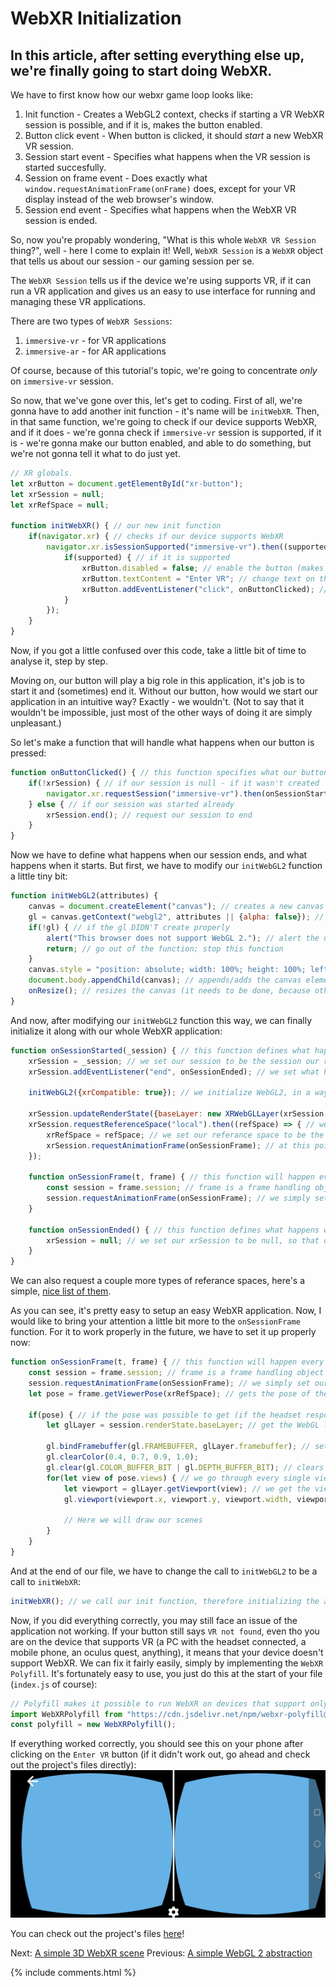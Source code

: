 # WebXR Initialization

## In this article, after setting everything else up, we're finally going to start doing WebXR.

We have to first know how our webxr game loop looks like:
1. Init function - Creates a WebGL2 context, checks if starting a VR WebXR session is possible, and if it is, makes the button enabled.
2. Button click event - When button is clicked, it should *start* a new WebXR VR session.
3. Session start event - Specifies what happens when the VR session is started succesfully.
4. Session on frame event - Does exactly what `window.requestAnimationFrame(onFrame)` does, except for your VR display instead of the web browser's window.
5. Session end event - Specifies what happens when the WebXR VR session is ended.

So, now you're propably wondering, "What is this whole `WebXR VR Session` thing?", well - here I come to explain it!
Well, `WebXR Session` is a `WebXR` object that tells us about our session - our gaming session per se.

The `WebXR Session` tells us if the device we're using supports VR, if it can run a VR application and gives us an easy to use interface for running and managing these VR applications.

There are two types of `WebXR Sessions`:
1. `immersive-vr` - for VR applications
2. `immersive-ar` - for AR applications

Of course, because of this tutorial's topic, we're going to concentrate *only* on `immersive-vr` session.

So now, that we've gone over this, let's get to coding.
First of all, we're gonna have to add another init function - it's name will be `initWebXR`. Then, in that same function, we're going to check if our device supports WebXR, and if it does - we're gonna check if `immersive-vr` session is supported, if it is - we're gonna make our button enabled, and able to do something, but we're not gonna tell it what to do just yet.
```js
// XR globals.
let xrButton = document.getElementById("xr-button");
let xrSession = null;
let xrRefSpace = null;

function initWebXR() { // our new init function
	if(navigator.xr) { // checks if our device supports WebXR
		navigator.xr.isSessionSupported("immersive-vr").then((supported) => { // we check if immersive-vr session is supported
			if(supported) { // if it is supported
				xrButton.disabled = false; // enable the button (makes it possible to click it)
				xrButton.textContent = "Enter VR"; // change text on the button
				xrButton.addEventListener("click", onButtonClicked); // add a new event to the button, which will run the onButtonClicked function
			}
		});
	}
}
```

Now, if you got a little confused over this code, take a little bit of time to analyse it, step by step.

Moving on, our button will play a big role in this application, it's job is to start it and (sometimes) end it. Without our button, how would we start our application in an intuitive way? Exactly - we wouldn't. (Not to say that it wouldn't be impossible, just most of the other ways of doing it are simply unpleasant.)

So let's make a function that will handle what happens when our button is pressed:
```js
function onButtonClicked() { // this function specifies what our button will do when clicked
	if(!xrSession) { // if our session is null - if it wasn't created
		navigator.xr.requestSession("immersive-vr").then(onSessionStarted); // request it (start the session), and when the request is handled, call onSessionStarted
	} else { // if our session was started already
		xrSession.end(); // request our session to end
	}
}
```

Now we have to define what happens when our session ends, and what happens when it starts.
But first, we have to modify our `initWebGL2` function a little tiny bit:
```js
function initWebGL2(attributes) {
	canvas = document.createElement("canvas"); // creates a new canvas element ( <canvas></canvas> )
	gl = canvas.getContext("webgl2", attributes || {alpha: false}); // creates a WebGL2 context using the canvas and the given attributes, with an addition of {alpha: false} attribute, which just disables transparency of our canvas
	if(!gl) { // if the gl DIDN'T create properly
		alert("This browser does not support WebGL 2."); // alert the user about it
		return; // go out of the function; stop this function
	}
	canvas.style = "position: absolute; width: 100%; height: 100%; left: 0; top: 0; right: 0; bottom: 0; margin: 0; z-index: -1;"; // we add a simple style to our canvas
	document.body.appendChild(canvas); // appends/adds the canvas element to the document's body
	onResize(); // resizes the canvas (it needs to be done, because otherwise it will not resize until you resize your window)
}
```

And now, after modifying our `initWebGL2` function this way, we can finally initialize it along with our whole WebXR application:
```js
function onSessionStarted(_session) { // this function defines what happens when the session is started
	xrSession = _session; // we set our session to be the session our request created
	xrSession.addEventListener("end", onSessionEnded); // we set what happenes when our session is ended

	initWebGL2({xrCompatible: true}); // we initialize WebGL2, in a way that makes it compatible with WebXR

	xrSession.updateRenderState({baseLayer: new XRWebGLLayer(xrSession, gl)}); // this line simply sets our session's WebGL context to our WebGL2 context
	xrSession.requestReferenceSpace("local").then((refSpace) => { // we request our referance space - an object that defines where the center of our space lies. Here we request a local referance space - that one defines the center of the world to be where player's head is at the start of our application.
		xrRefSpace = refSpace; // we set our referance space to be the one returned by this function
		xrSession.requestAnimationFrame(onSessionFrame); // at this point everything has been set up, so we can finally request an animation frame, on a function with the name of onSessionFrame
	});

	function onSessionFrame(t, frame) { // this function will happen every frame
		const session = frame.session; // frame is a frame handling object - it's used to get frame sessions, frame WebGL layers and some more things
		session.requestAnimationFrame(onSessionFrame); // we simply set our animation frame function to be this function again
	}

	function onSessionEnded() { // this function defines what happens when the session has ended
		xrSession = null; // we set our xrSession to be null, so that our button will be able to reinitialize it when we click it the next time
	}
}
```

We can also request a couple more types of referance spaces, here's a simple, [nice list of them](https://developer.mozilla.org/en-US/docs/Web/API/XRSession/requestReferenceSpace).

As you can see, it's pretty easy to setup an easy WebXR application. Now, I would like to bring your attention a little bit more to the `onSessionFrame` function. For it to work properly in the future, we have to set it up properly now:
```js
function onSessionFrame(t, frame) { // this function will happen every frame
	const session = frame.session; // frame is a frame handling object - it's used to get frame sessions, frame WebGL layers and some more things
	session.requestAnimationFrame(onSessionFrame); // we simply set our animation frame function to be this function again
	let pose = frame.getViewerPose(xrRefSpace); // gets the pose of the headset, relative to the previously gotten referance space

	if(pose) { // if the pose was possible to get (if the headset responds)
		let glLayer = session.renderState.baseLayer; // get the WebGL layer (it contains some important information we need)

		gl.bindFramebuffer(gl.FRAMEBUFFER, glLayer.framebuffer); // sets the framebuffer (drawing target of WebGL) to be our WebXR display's framebuffer
		gl.clearColor(0.4, 0.7, 0.9, 1.0);
		gl.clear(gl.COLOR_BUFFER_BIT | gl.DEPTH_BUFFER_BIT); // clears the framebuffer (in the next episode we'll implement our ezgfx renderer here - for now, let's just use vanilla WebGL2, as we're not doing anything else than clearing the screen)
		for(let view of pose.views) { // we go through every single view out of our camera's views
			let viewport = glLayer.getViewport(view); // we get the viewport of our view (the place on the screen where things will be drawn)
			gl.viewport(viewport.x, viewport.y, viewport.width, viewport.height); // we set our viewport appropriately

			// Here we will draw our scenes
		}
	}
}
```

And at the end of our file, we have to change the call to `initWebGL2` to be a call to `initWebXR`:
```js
initWebXR(); // we call our init function, therefore initializing the application
```

Now, if you did everything correctly, you may still face an issue of the application not working. If your button still says `VR not found`, even tho you are on the device that supports VR (a PC with the headset connected, a mobile phone, an oculus quest, anything), it means that your device doesn't support WebXR. We can fix it fairly easily, simply by implementing the `WebXR Polyfill`. It's fortunately easy to use, you just do this at the start of your file (`index.js` of course):
```js
// Polyfill makes it possible to run WebXR on devices that support only WebVR.
import WebXRPolyfill from "https://cdn.jsdelivr.net/npm/webxr-polyfill@latest/build/webxr-polyfill.module.js";
const polyfill = new WebXRPolyfill();
```

If everything worked correctly, you should see this on your phone after clicking on the `Enter VR` button (if it didn't work out, go ahead and check out the project's files directly):
![screenshot](./data/tutorial5/tutoral5_screenshot.jpg)

You can check out the project's files [here](https://github.com/beProsto/webxr-tutorial/tree/master/projects/tutorial5)!

Next: [A simple 3D WebXR scene](tutorial6)
Previous: [A simple WebGL 2 abstraction](tutorial4)

<div GITHUB_API_ID="5"></div>

{% include comments.html %}